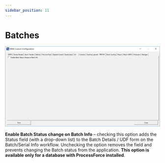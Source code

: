 ```yaml
---
sidebar_position: 11
---
```


# Batches

![Batches](./media/batches.webp)

**Enable Batch Status change on Batch Info** – checking this option adds the Status field (with a drop-down list) to the Batch Details / UDF form on the Batch/Serial Info workflow. Unchecking the option removes the field and prevents changing the Batch status from the application. **This option is available only for a database with ProcessForce installed**.
